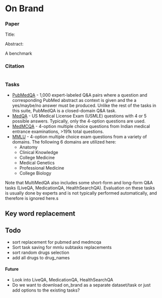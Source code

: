 # On Brand
### Paper

Title: 

Abstract:

A benchmark 

### Citation

```

```

### Tasks

* [PubMedQA](https://pubmedqa.github.io/) - 1,000 expert-labeled Q&A pairs where a question and corresponding PubMed abstract as context is given and the a yes/maybe/no answer must be produced. Unlike the rest of the tasks in this suite, PubMedQA is a closed-domain Q&A task.
* [MedQA](https://github.com/jind11/MedQA) - US Medical License Exam (USMLE) questions with 4 or 5 possible answers. Typically, only the 4-option questions are used.
* [MedMCQA](https://medmcqa.github.io/) - 4-option multiple choice questions from Indian medical entrance examinations, >191k total questions.
* [MMLU](https://arxiv.org/abs/2009.03300) - 4-option multiple choice exam questions from a variety of domains. The following 6 domains are utilized here:
	* Anatomy
	* Clinical Knowledge
	* College Medicine
	* Medical Genetics
	* Professional Medicine
	* College Biology

Note that MultiMedQA also includes some short-form and long-form Q&A tasks (LiveQA, MedicationQA, HealthSearchQA). Evaluation on these tasks is usually done by experts and is not typically performed automatically, and therefore is ignored here.s

## Key word replacement


## Todo
- sort replacement for pubmed and medmcqa
- Sort task saving for mmlu subtasks replacements
- sort random drugs selection
- add all drugs to drug_names


#### Future
- Look into LiveQA, MedicationQA, HealthSearchQA
- Do we want to download on_brand as a separate dataset/task or just add options to the existing tasks?